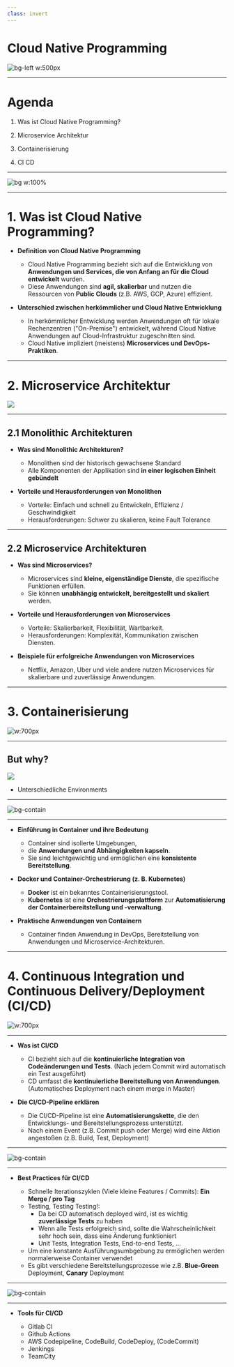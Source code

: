 ```yaml
---
class: invert
---
```


# Cloud Native Programming

![bg-left w:500px](./imgs/cloud.png)

---

# Agenda

1. Was ist Cloud Native Programming?

2. Microservice Architektur

3. Containerisierung

4. CI CD

---

![bg w:100%](./imgs/cloud-native-foundational-pillars.png)

---

# 1. Was ist Cloud Native Programming?

- **Definition von Cloud Native Programming**

    - Cloud Native Programming bezieht sich auf die Entwicklung von **Anwendungen und Services, die von Anfang an für die Cloud entwickelt** wurden.
    - Diese Anwendungen sind **agil, skalierbar** und nutzen die Ressourcen von **Public Clouds** (z.B. AWS, GCP, Azure)  effizient.

- **Unterschied zwischen herkömmlicher und Cloud Native Entwicklung**

    - In herkömmlicher Entwicklung werden Anwendungen oft für lokale Rechenzentren ("On-Premise") entwickelt, während Cloud Native Anwendungen auf Cloud-Infrastruktur zugeschnitten sind.
    - Cloud Native impliziert (meistens) **Microservices und DevOps-Praktiken**.

---

# 2. Microservice Architektur

![](./imgs/microsvcs.png)

---

## 2.1 Monolithic Architekturen

- **Was sind Monolithic Architekturen?**

    - Monolithen sind der historisch gewachsene Standard
    - Alle Komponenten der Applikation sind **in einer logischen Einheit gebündelt**

- **Vorteile und Herausforderungen von Monolithen**

    - Vorteile: Einfach und schnell zu Entwickeln, Effizienz / Geschwindigkeit
    - Herausforderungen: Schwer zu skalieren, keine Fault Tolerance

---

## 2.2 Microservice Architekturen

- **Was sind Microservices?**

    - Microservices sind **kleine, eigenständige Dienste**, die spezifische Funktionen erfüllen.
    - Sie können **unabhängig entwickelt, bereitgestellt und skaliert** werden.

- **Vorteile und Herausforderungen von Microservices**

    - Vorteile: Skalierbarkeit, Flexibilität, Wartbarkeit.
    - Herausforderungen: Komplexität, Kommunikation zwischen Diensten.

- **Beispiele für erfolgreiche Anwendungen von Microservices**

    - Netflix, Amazon, Uber und viele andere nutzen Microservices für skalierbare und zuverlässige Anwendungen.

---

# 3. Containerisierung

![w:700px](./imgs/container.jpg)

---

## But why?

![](./imgs/container-envs.jpg)

- Unterschiedliche Environments

---

![bg-contain](./imgs/container-entry.png)

---

- **Einführung in Container und ihre Bedeutung**

    - Container sind isolierte Umgebungen,
    - die **Anwendungen und Abhängigkeiten kapseln**.
    - Sie sind leichtgewichtig und ermöglichen eine **konsistente Bereitstellung**.

- **Docker und Container-Orchestrierung (z. B. Kubernetes)**

    - **Docker** ist ein bekanntes Containerisierungstool.
    - **Kubernetes** ist eine **Orchestrierungsplattform** zur **Automatisierung der Containerbereitstellung und -verwaltung**.

- **Praktische Anwendungen von Containern**

    - Container finden Anwendung in DevOps, Bereitstellung von Anwendungen und Microservice-Architekturen.

---

# 4. Continuous Integration und Continuous Delivery/Deployment (CI/CD)

![w:700px](./imgs/cicd.png)

--- 

- **Was ist CI/CD**

    - CI bezieht sich auf die **kontinuierliche Integration von Codeänderungen und Tests**. (Nach jedem Commit wird automatisch ein Test ausgeführt)
    - CD umfasst die **kontinuierliche Bereitstellung von Anwendungen**. (Automatisches Deployment nach einem merge in Master)

- **Die CI/CD-Pipeline erklären**

    - Die CI/CD-Pipeline ist eine **Automatisierungskette**, die den Entwicklungs- und Bereitstellungsprozess unterstützt.
    - Nach einem Event (z.B. Commit push oder Merge) wird eine Aktion angestoßen (z.B. Build, Test,  Deployment)

---

![bg-contain](./imgs/cicd-pipeline.png)

---

- **Best Practices für CI/CD**
    
    - Schnelle Iterationszyklen (Viele kleine Features / Commits): **Ein Merge / pro Tag**
    - Testing, Testing Testing!:
        - Da bei CD automatisch deployed wird, ist es wichtig **zuverlässige Tests** zu haben
        - Wenn alle Tests erfolgreich sind, sollte die Wahrscheinlichkeit sehr hoch sein, dass eine Änderung funktioniert
        - Unit Tests, Integration Tests, End-to-end Tests, ...
    - Um eine konstante Ausführungsumbgebung zu ermöglichen werden normalerweise Container verwendet
    - Es gibt verschiedene Bereitstellungsprozesse wie z.B. **Blue-Green** Deployment, **Canary** Deployment

---

<!-- class: normal -->
![bg-contain](./imgs/blue-green.png)

---

<!-- class: invert -->
- **Tools für CI/CD**

    - Gitlab CI
    - Github Actions
    - AWS Codepipeline, CodeBuild, CodeDeploy, (CodeCommit)
    - Jenkings
    - TeamCity
